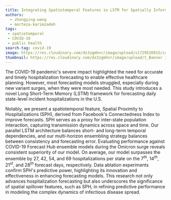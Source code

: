 ```yaml
---
title: Integrating Spatiotemporal Features in LSTM for Spatially Informed COVID-19 Hospitalization Forecasting
authors: 
  - zhongying-wang
  - morteza-karimzadeh
tags: 
 - spatiotemporal
 - COVID-19
 - public health
search-tag: covid-19
image: https://res.cloudinary.com/dz3zgmhnr/image/upload/v1729526915/covid-hosp_qbuppi.png
thumbnail: https://res.cloudinary.com/dz3zgmhnr/image/upload/t_Banner 16:9/v1729526915/covid-hosp_qbuppi.png
---
```

The COVID-19 pandemic's severe impact highlighted the need for accurate and timely hospitalization forecasting to enable effective healthcare planning. However, most forecasting models struggled, especially during new variant surges, when they were most needed. This study introduces a novel Long Short-Term Memory (LSTM) framework for forecasting daily state-level incident hospitalizations in the U.S. 

Notably, we present a spatiotemporal feature, Spatial Proximity to Hospitalizations (SPH), derived from Facebook's Connectedness Index to improve forecasts. SPH serves as a proxy for inter-state population interaction, capturing transmission dynamics across space and time. Our parallel LSTM architecture balances short- and long-term temporal dependencies, and our multi-horizon ensembling strategy balances between consistency and forecasting error. Evaluating performance against COVID-19 Forecast Hub ensemble models during the Omicron surge reveals consistent superiority of our model. On average, our model surpasses the ensemble by 27, 42, 54, and 69 hospitalizations per state on the $7^{th}$, $14^{th}$, $21^{st}$, and $28^{th}$ forecast days, respectively. Data ablation experiments confirm SPH's predictive power, highlighting its innovation and effectiveness in enhancing forecasting models. This research not only advances hospitalization forecasting but also underscores the significance of spatial spillover features, such as SPH, in refining predictive performance in modeling the complex dynamics of infectious disease spread.